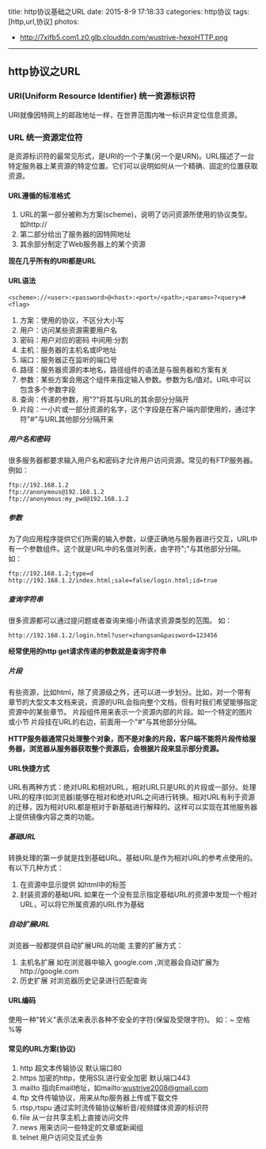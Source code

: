 title: http协议基础之URL
date: 2015-8-9 17:18:33
categories: http协议
tags: [http,url,协议]
photos:
- http://7xifb5.com1.z0.glb.clouddn.com/wustrive-hexoHTTP.png
---

http协议之URL
---

### URI(Uniform Resource Identifier) 统一资源标识符
URI就像因特网上的邮政地址一样，在世界范围内唯一标识并定位信息资源。

### URL 统一资源定位符
是资源标识符的最常见形式，是URI的一个子集(另一个是URN)。URL描述了一台特定服务器上某资源的特定位置。它们可以说明如何从一个精确、固定的位置获取资源。

#### URL遵循的标准格式
1. URL的第一部分被称为方案(scheme)，说明了访问资源所使用的协议类型。如http://
2. 第二部分给出了服务器的因特网地址
3. 其余部分制定了Web服务器上的某个资源

**现在几乎所有的URI都是URL**

#### URL语法

```
<scheme>://<user>:<password>@<host>:<port>/<path>;<params>?<query>#<flag>
```

1. 方案：使用的协议，不区分大小写
2. 用户：访问某些资源需要用户名
3. 密码：用户对应的密码 中间用:分割
4. 主机：服务器的主机名或IP地址
5. 端口：服务器正在监听的端口号
6. 路径：服务器资源的本地名，路径组件的语法是与服务器和方案有关
7. 参数：某些方案会用这个组件来指定输入参数。参数为名/值对。URL中可以包含多个参数字段
8. 查询：传递的参数，用"?"将其与URL的其余部分分隔开
9. 片段：一小片或一部分资源的名字，这个字段是在客户端内部使用的，通过字符"#"与URL其他部分分隔开来

##### 用户名和密码
很多服务器都要求输入用户名和密码才允许用户访问资源。常见的有FTP服务器。
例如：
```
ftp://192.168.1.2
ftp://anonymous@192.168.1.2
ftp://anonymous:my_pwd@192.168.1.2
```

##### 参数
为了向应用程序提供它们所需的输入参数，以便正确地与服务器进行交互，URL中有一个参数组件。这个就是URL中的名值对列表，由字符";"与其他部分分隔。
如：
```
ftp://192.168.1.2;type=d
http://192.168.1.2/index.html;sale=false/login.html;id=true
```

##### 查询字符串
很多资源都可以通过提问题或者查询来缩小所请求资源类型的范围。
如：
```
http://192.168.1.2/login.html?user=zhangsan&password=123456
```

**经常使用的http get请求传递的参数就是查询字符串**

##### 片段
有些资源，比如html，除了资源级之外，还可以进一步划分。比如，对一个带有章节的大型文本文档来说，资源的URL会指向整个文档，但有时我们希望能够指定资源中的某些章节。
片段组件用来表示一个资源内部的片段。如一个特定的图片或小节
片段挂在URL的右边，前面用一个"#"与其他部分分隔。

**HTTP服务器通常只处理整个对象，而不是对象的片段，客户端不能将片段传给服务器，浏览器从服务器获取整个资源后，会根据片段来显示部分资源。**

#### URL快捷方式
URL有两种方式：绝对URL和相对URL，相对URL只是URL的片段或一部分。处理URL的程序(如浏览器)能够在相对和绝对URL之间进行转换。相对URL有利于资源的迁移，因为相对URL都是相对于新基础进行解释的。这样可以实现在其他服务器上提供镜像内容之类的功能。

##### 基础URL
转换处理的第一步就是找到基础URL。基础URL是作为相对URL的参考点使用的。有以下几种方式：
1. 在资源中显示提供 如html中的<base>标签
2. 封装资源的基础URL 如果在一个没有显示指定基础URL的资源中发现一个相对URL，可以将它所属资源的URL作为基础

##### 自动扩展URL
浏览器一般都提供自动扩展URL的功能
主要的扩展方式：
1. 主机名扩展 如在浏览器中输入 google.com ,浏览器会自动扩展为http://google.com
2. 历史扩展 对浏览器历史记录进行匹配查询

#### URL编码
使用一种"转义"表示法来表示各种不安全的字符(保留及受限字符)。
如：~ 空格 %等

#### 常见的URL方案(协议)
1. http 超文本传输协议 默认端口80
2. https 加密的http，使用SSL进行安全加密 默认端口443
3. mailto 指向Email地址，如mailto:wustrive2008@gmail.com
4. ftp  文件传输协议，用来从ftp服务器上传或下载文件
5. rtsp,rtspu   通过实时流传输协议解析音/视频媒体资源的标识符
6. file  从一台共享主机上直接访问文件
7. news 用来访问一些特定的文章或新闻组
8. telnet   用户访问交互式业务




















